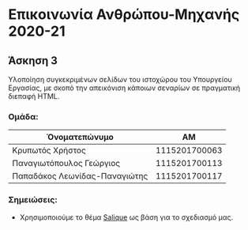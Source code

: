 # Επικοινωνία Ανθρώπου-Μηχανής 2020-21
## Άσκηση 3
Υλοποίηση συγκεκριμένων σελίδων του ιστοχώρου του Υπουργείου Εργασίας, με σκοπό την απεικόνιση κάποιων σεναρίων σε πραγματική διεπαφή HTML.

### Ομάδα:
| Όνοματεπώνυμο | ΑΜ |
| --- | --- |
| Κρυπωτός Χρήστος | 1115201700063 |
| Παναγιωτόπουλος Γεώργιος | 1115201700113 |
| Παπαδάκος Λεωνίδας-Παναγιώτης | 1115201700117 |

### Σημειώσεις:

* Χρησιμοποιούμε το θέμα [Salique](https://www.free-css.com/free-css-templates/page214/salique-v1.0) ως βάση για το σχεδιασμό μας.
